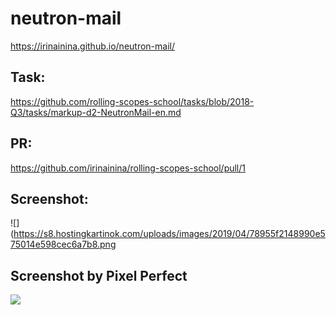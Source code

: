 # neutron-mail
https://irinainina.github.io/neutron-mail/

## Task: 
https://github.com/rolling-scopes-school/tasks/blob/2018-Q3/tasks/markup-d2-NeutronMail-en.md

## PR:
https://github.com/irinainina/rolling-scopes-school/pull/1

## Screenshot: 
![](https://s8.hostingkartinok.com/uploads/images/2019/04/78955f2148990e575014e598cec6a7b8.png

## Screenshot by Pixel Perfect
![](https://s8.hostingkartinok.com/uploads/images/2019/04/6dd6e1a245b7aa2bbb443417c394281c.png)
